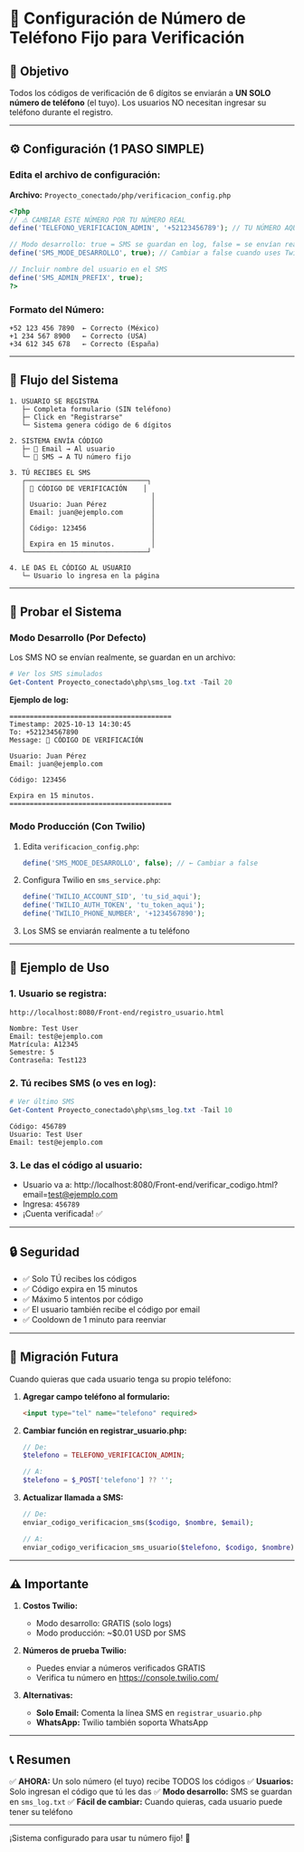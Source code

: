 # 📱 Configuración de Número de Teléfono Fijo para Verificación

## 🎯 Objetivo

Todos los códigos de verificación de 6 dígitos se enviarán a **UN SOLO número de teléfono** (el tuyo). Los usuarios NO necesitan ingresar su teléfono durante el registro.

---

## ⚙️ Configuración (1 PASO SIMPLE)

### **Edita el archivo de configuración:**

**Archivo:** `Proyecto_conectado/php/verificacion_config.php`

```php
<?php
// ⚠️ CAMBIAR ESTE NÚMERO POR TU NÚMERO REAL
define('TELEFONO_VERIFICACION_ADMIN', '+52123456789'); // TU NÚMERO AQUÍ

// Modo desarrollo: true = SMS se guardan en log, false = se envían realmente
define('SMS_MODE_DESARROLLO', true); // Cambiar a false cuando uses Twilio

// Incluir nombre del usuario en el SMS
define('SMS_ADMIN_PREFIX', true);
?>
```

### **Formato del Número:**
```
+52 123 456 7890  ← Correcto (México)
+1 234 567 8900   ← Correcto (USA)
+34 612 345 678   ← Correcto (España)
```

---

## 🔄 Flujo del Sistema

```
1. USUARIO SE REGISTRA
   ├─ Completa formulario (SIN teléfono)
   ├─ Click en "Registrarse"
   └─ Sistema genera código de 6 dígitos

2. SISTEMA ENVÍA CÓDIGO
   ├─ 📧 Email → Al usuario
   └─ 📱 SMS → A TU número fijo

3. TÚ RECIBES EL SMS
   ┌──────────────────────────────┐
   │ 🔐 CÓDIGO DE VERIFICACIÓN    │
   │                               │
   │ Usuario: Juan Pérez           │
   │ Email: juan@ejemplo.com       │
   │                               │
   │ Código: 123456                │
   │                               │
   │ Expira en 15 minutos.         │
   └──────────────────────────────┘

4. LE DAS EL CÓDIGO AL USUARIO
   └─ Usuario lo ingresa en la página
```

---

## 🧪 Probar el Sistema

### **Modo Desarrollo (Por Defecto)**

Los SMS NO se envían realmente, se guardan en un archivo:

```powershell
# Ver los SMS simulados
Get-Content Proyecto_conectado\php\sms_log.txt -Tail 20
```

**Ejemplo de log:**
```
========================================
Timestamp: 2025-10-13 14:30:45
To: +521234567890
Message: 🔐 CÓDIGO DE VERIFICACIÓN

Usuario: Juan Pérez
Email: juan@ejemplo.com

Código: 123456

Expira en 15 minutos.
========================================
```

### **Modo Producción (Con Twilio)**

1. Edita `verificacion_config.php`:
   ```php
   define('SMS_MODE_DESARROLLO', false); // ← Cambiar a false
   ```

2. Configura Twilio en `sms_service.php`:
   ```php
   define('TWILIO_ACCOUNT_SID', 'tu_sid_aqui');
   define('TWILIO_AUTH_TOKEN', 'tu_token_aqui');
   define('TWILIO_PHONE_NUMBER', '+1234567890');
   ```

3. Los SMS se enviarán realmente a tu teléfono

---

## 📝 Ejemplo de Uso

### **1. Usuario se registra:**
```
http://localhost:8080/Front-end/registro_usuario.html

Nombre: Test User
Email: test@ejemplo.com
Matrícula: A12345
Semestre: 5
Contraseña: Test123
```

### **2. Tú recibes SMS (o ves en log):**
```powershell
# Ver último SMS
Get-Content Proyecto_conectado\php\sms_log.txt -Tail 10
```

```
Código: 456789
Usuario: Test User
Email: test@ejemplo.com
```

### **3. Le das el código al usuario:**
- Usuario va a: http://localhost:8080/Front-end/verificar_codigo.html?email=test@ejemplo.com
- Ingresa: `456789`
- ¡Cuenta verificada! ✅

---

## 🔒 Seguridad

- ✅ Solo TÚ recibes los códigos
- ✅ Código expira en 15 minutos
- ✅ Máximo 5 intentos por código
- ✅ El usuario también recibe el código por email
- ✅ Cooldown de 1 minuto para reenviar

---

## 🚀 Migración Futura

Cuando quieras que cada usuario tenga su propio teléfono:

1. **Agregar campo teléfono al formulario:**
   ```html
   <input type="tel" name="telefono" required>
   ```

2. **Cambiar función en registrar_usuario.php:**
   ```php
   // De:
   $telefono = TELEFONO_VERIFICACION_ADMIN;
   
   // A:
   $telefono = $_POST['telefono'] ?? '';
   ```

3. **Actualizar llamada a SMS:**
   ```php
   // De:
   enviar_codigo_verificacion_sms($codigo, $nombre, $email);
   
   // A:
   enviar_codigo_verificacion_sms_usuario($telefono, $codigo, $nombre);
   ```

---

## ⚠️ Importante

1. **Costos Twilio:**
   - Modo desarrollo: GRATIS (solo logs)
   - Modo producción: ~$0.01 USD por SMS

2. **Números de prueba Twilio:**
   - Puedes enviar a números verificados GRATIS
   - Verifica tu número en https://console.twilio.com/

3. **Alternativas:**
   - **Solo Email:** Comenta la línea SMS en `registrar_usuario.php`
   - **WhatsApp:** Twilio también soporta WhatsApp

---

## 📞 Resumen

✅ **AHORA:** Un solo número (el tuyo) recibe TODOS los códigos
✅ **Usuarios:** Solo ingresan el código que tú les das
✅ **Modo desarrollo:** SMS se guardan en `sms_log.txt`
✅ **Fácil de cambiar:** Cuando quieras, cada usuario puede tener su teléfono

---

¡Sistema configurado para usar tu número fijo! 🎉
